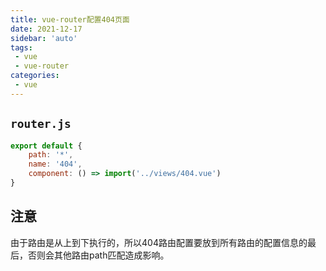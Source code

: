 ```yaml
---
title: vue-router配置404页面
date: 2021-12-17
sidebar: 'auto'
tags:
 - vue
 - vue-router
categories: 
 - vue
---
```


## `router.js`
``` javascript
export default {
    path: '*',
    name: '404',
    component: () => import('../views/404.vue')
}
```

## 注意

由于路由是从上到下执行的，所以404路由配置要放到所有路由的配置信息的最后，否则会其他路由path匹配造成影响。
